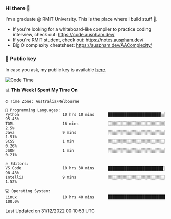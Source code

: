 ### Hi there 👋

I'm a graduate @ RMIT University. This is the place where I build stuff 👀. 

- If you're looking for a whiteboard-like compiler to practice coding interview, check out: https://code.auspham.dev/
- If you're RMIT student, check out: https://notes.auspham.dev/
- Big O complexity cheatsheet: https://auspham.dev/AAComplexity/

### 🔑 Public key

In case you ask, my public key is available [here](https://public.auspham.dev/).

<!--START_SECTION:waka-->
![Code Time](http://img.shields.io/badge/Code%20Time-926%20hrs%203%20mins-blue)

📊 **This Week I Spent My Time On** 

```text
⌚︎ Time Zone: Australia/Melbourne

💬 Programming Languages: 
Python                   10 hrs 10 mins      ███████████████████████░░   95.45% 
TOML                     16 mins             ░░░░░░░░░░░░░░░░░░░░░░░░░   2.5% 
Java                     9 mins              ░░░░░░░░░░░░░░░░░░░░░░░░░   1.51% 
SCSS                     1 min               ░░░░░░░░░░░░░░░░░░░░░░░░░   0.26% 
JSON                     1 min               ░░░░░░░░░░░░░░░░░░░░░░░░░   0.21%

🔥 Editors: 
VS Code                  10 hrs 30 mins      ████████████████████████░   98.48% 
IntelliJ                 9 mins              ░░░░░░░░░░░░░░░░░░░░░░░░░   1.52%

💻 Operating System: 
Linux                    10 hrs 40 mins      █████████████████████████   100.0%

```


 Last Updated on 31/12/2022 00:10:53 UTC
<!--END_SECTION:waka-->

<!--
**rockmanvnx6/rockmanvnx6** is a ✨ _special_ ✨ repository because its `README.md` (this file) appears on your GitHub profile.

Here are some ideas to get you started:

- 🔭 I’m currently working on ...
- 🌱 I’m currently learning ...
- 👯 I’m looking to collaborate on ...
- 🤔 I’m looking for help with ...
- 💬 Ask me about ...
- 📫 How to reach me: ...
- 😄 Pronouns: ...
- ⚡ Fun fact: ...
-->

